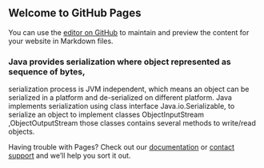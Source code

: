 ## Welcome to GitHub Pages

You can use the [editor on GitHub](https://github.com/ChillSpike/Serial-Deserial/edit/master/README.md) to maintain and preview the content for your website in Markdown files.

### Java provides serialization where object represented as sequence of bytes,
serialization process is JVM independent, which means an object can be serialized
in a platform and de-serialized on different platform.
Java implements serialization using class interface Java.io.Serializable, to serialize
an object to implement classes ObjectInputStream ,ObjectOutputStream those
classes contains several methods to write/read objects.

Having trouble with Pages? Check out our [documentation](https://help.github.com/categories/github-pages-basics/) or [contact support](https://github.com/contact) and we’ll help you sort it out.
